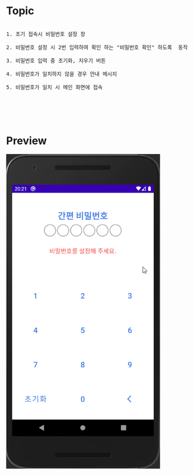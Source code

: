 # Topic

<pre>

1. 초기 접속시 비밀번호 설정 창

2. 비밀번호 설정 시 2번 입력하여 확인 하는 "비밀번호 확인" 하도록  동작

3. 비밀번호 입력 중 초기화, 지우기 버튼

4. 비밀번호가 일치하지 않을 경우 안내 메시지

5. 비밀번호가 일치 시 메인 화면에 접속


</pre>

<br><br>

# Preview

![preview](preview.gif)
